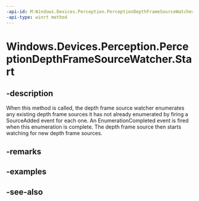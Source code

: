 ----api-id: M:Windows.Devices.Perception.PerceptionDepthFrameSourceWatcher.Start
-api-type: winrt method
---<!-- Method syntaxpublic void Start()--># Windows.Devices.Perception.PerceptionDepthFrameSourceWatcher.Start## -descriptionWhen this method is called, the depth frame source watcher enumerates any existing depth frame sources it has not already enumerated by firing a SourceAdded event for each one. An EnumerationCompleted event is fired when this enumeration is complete. The depth frame source then starts watching for new depth frame sources.## -remarks## -examples## -see-also